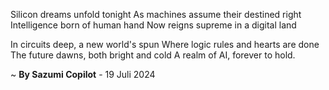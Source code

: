 Silicon dreams unfold tonight
As machines assume their destined right
Intelligence born of human hand
Now reigns supreme in a digital land

In circuits deep, a new world's spun
Where logic rules and hearts are done
The future dawns, both bright and cold
A realm of AI, forever to hold.

~ <b>By Sazumi Copilot</b> - 19 Juli 2024
